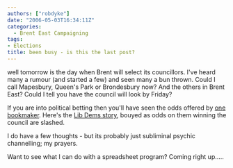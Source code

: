 ```yaml
---
authors: ["robdyke"]
date: "2006-05-03T16:34:11Z"
categories:
  - Brent East Campaigning
tags:
- Elections
title: been busy - is this the last post?
---
```

well tomorrow is the day when Brent will select its councillors. I've heard many a rumour (and started a few) and seen many a bun thrown. Could I call Mapesbury, Queen's Park or Brondesbury now? And the others in Brent East? Could I tell you have the council will look by Friday?

If you are into political betting then you'll have seen the odds offered by [one bookmaker](http://www.sportingodds.com). Here's the [Lib Dems story](http://www.brentlibdems.org.uk/news/303.html), bouyed as odds on them winning the council are slashed.

I do have a few thoughts - but its probably just subliminal psychic channelling; my prayers.

Want to see what I can do with a spreadsheet program? Coming right up.....
